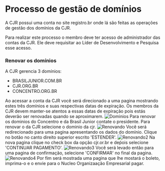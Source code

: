 # Processo de gestão de domínios

A CJR possui uma conta no site registro.br onde lá são feitas as operações
de gestão dos domínios da CJR.

Para realizar este processo o membro deve ter acesso de administrador das contas da CJR. Ele deve requisitar ao Líder de Desenvolvimento e Pesquisa esse acesso.

### Renovar os domínios
A CJR gerencia 3 domínios:
- BRASILJUNIOR.COM.BR
- CJR.ORG.BR
- CONCENTRO.ORG.BR

Ao acessar a conta da CJR você será direcionado a uma pagina mostrando estes três domínios e suas
respectivas datas de expiração.
Os membros da CJR devem manter-se atentos a essas datas de expiração pois estás deverão ser
renovadas quando se aproximarem.
![Dominios](../img/ndp/processo_de_gestão_de_dominios/dominios.png)
Para renovar os dominios do Concentro e da Brasil Junior contate o presidente.
Para renovar o da CJR selecione o dominio da cjr.
![Renovando](../img/ndp/processo_de_gestão_de_dominios/renovando.png)
Você será redirecionado para uma pagina apresentando os dados do domínio.
Clique no botão no canto direito superior escrito 'ESTENDER'.
![Renovando2](../img/ndp/processo_de_gestão_de_dominios/renovando2.png)
Na nova pagina clique no check box da opção cjr.or.br e deṕois selecione
'CONTINUAR PAGAMENTO'.
![Renovando3](../img/ndp/processo_de_gestão_de_dominios/renovando3.png)
Você será levado então para uma pagina de confirmação, selecione 'CONFIRMAR'
no final da pagina.
![Renovando4](../img/ndp/processo_de_gestão_de_dominios/renovando4.png)
Por fim será mostrada uma pagina que lhe mostará o boleto, imprima-o 
e o envie para o Nucleo Organizaação Empresarial pagar.